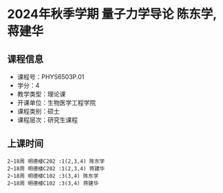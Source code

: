 # 2024年秋季学期 量子力学导论 陈东学, 蒋建华






## 课程信息

- 课程号：PHYS6503P.01
- 学分：4
- 教学类型：理论课
- 开课单位：生物医学工程学院
- 课程类别：硕士
- 课程层次：研究生课程

## 上课时间

```
2~18周 明德楼C202 :1(2,3,4) 陈东学
2~18周 明德楼C202 :1(2,3,4) 蒋建华
2~18周 明德楼C102 :3(3,4) 陈东学
2~18周 明德楼C102 :3(3,4) 蒋建华
```

